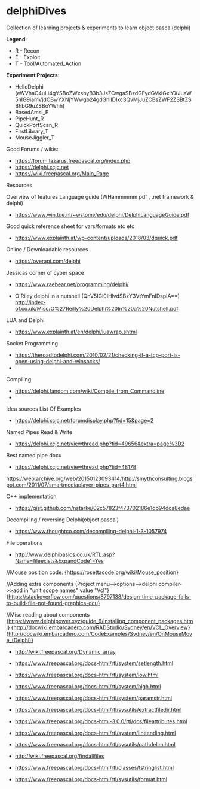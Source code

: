 # delphiDives
Collection of learning projects &amp; experiments to learn object pascal(delphi)



__Legend__:
- R - Recon
- E - Exploit
- T - Tool/Automated_Action



__Experiment Projects__:
- HelloDelphi (eWVhaC4uLi4gYSBoZWxsbyB3b3JsZCwgaSBzdGFydGVkIGxlYXJuaW5nIG9iamVjdCBwYXNjYWwgb24gdGhlIDIxc3QvMjJuZCBsZWF2ZSBtZSBhbG9uZSBoYWhh) 
- BasedAmsi_E
- PipeHunt_R
- QuickPortScan_R
- FirstLibrary_T
- MouseJiggler_T




Good Forums / wikis:
- https://forum.lazarus.freepascal.org/index.php
- https://delphi.xcjc.net
- https://wiki.freepascal.org/Main_Page



Resources 

Overview of features 
Language guide (WHammmmm pdf , .net framework & delphi)
- https://www.win.tue.nl/~wstomv/edu/delphi/DelphiLanguageGuide.pdf

Good quick reference sheet for vars/formats etc etc
- https://www.explainth.at/wp-content/uploads/2018/03/dquick.pdf

Online / Downloadable resources
- https://overapi.com/delphi

Jessicas corner of cyber space
- https://www.raebear.net/programming/delphi/

- O'Riley delphi in a nutshell (QnV5IGl0IHlvdSBzY3VtYmFnIDspIA==)
http://index-of.co.uk/Misc/O%27Reilly%20Delphi%20In%20a%20Nutshell.pdf

LUA and Delphi
- https://www.explainth.at/en/delphi/luawrap.shtml


Socket Programming
- https://theroadtodelphi.com/2010/02/21/checking-if-a-tcp-port-is-open-using-delphi-and-winsocks/
- 



Compiling
- https://delphi.fandom.com/wiki/Compile_from_Commandline
- 



Idea sources
List Of Examples
- https://delphi.xcjc.net/forumdisplay.php?fid=15&page=2

Named Pipes Read & Write
- https://delphi.xcjc.net/viewthread.php?tid=49656&extra=page%3D2

Best named pipe docu 
- https://delphi.xcjc.net/viewthread.php?tid=48178

https://web.archive.org/web/20150123093414/http://smythconsulting.blogspot.com/2011/07/smartmediaplayer-pipes-part4.html


C++ implementation 
- https://gist.github.com/nstarke/02c57823f473702186e1db94dca8edae

Decompiling / reversing Delphi(object pascal)
- https://www.thoughtco.com/decompiling-delphi-1-3-1057974


File operations 
- http://www.delphibasics.co.uk/RTL.asp?Name=fileexists&ExpandCode1=Yes




//Mouse position code:
{https://rosettacode.org/wiki/Mouse_position}

//Adding extra components
{Project menu-->options-->delphi compiler->>add in "unit scope names" value "Vcl"}
{https://stackoverflow.com/questions/8797138/design-time-package-fails-to-build-file-not-found-graphics-dcu}

//Misc reading about components
{https://www.delphipower.xyz/guide_6/installing_component_packages.html}
{http://docwiki.embarcadero.com/RADStudio/Sydney/en/VCL_Overview}
{http://docwiki.embarcadero.com/CodeExamples/Sydney/en/OnMouseMove_(Delphi)}























- http://wiki.freepascal.org/Dynamic_array
- https://www.freepascal.org/docs-html/rtl/system/setlength.html
- https://www.freepascal.org/docs-html/rtl/system/low.html
- https://www.freepascal.org/docs-html/rtl/system/high.html


- https://www.freepascal.org/docs-html/rtl/system/paramstr.html
- https://www.freepascal.org/docs-html/rtl/sysutils/extractfiledir.html


- https://www.freepascal.org/docs-html-3.0.0/rtl/dos/fileattributes.html


- https://www.freepascal.org/docs-html/rtl/system/lineending.html
- https://www.freepascal.org/docs-html/rtl/sysutils/pathdelim.html


- http://wiki.freepascal.org/findallfiles
- https://www.freepascal.org/docs-html/rtl/classes/tstringlist.html
- https://www.freepascal.org/docs-html/rtl/sysutils/format.html
